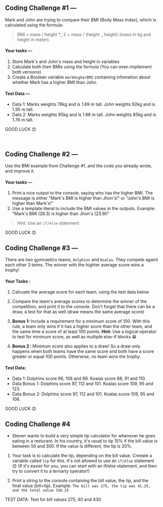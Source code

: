## Coding Challenge #1 &mdash;

Mark and John are trying to compare their BMI (Body Mass Index), which is calculated using the formula:

> BMI = mass / height \*_ 2 = mass / (height _ height) (mass in kg and height in meter).

#### Your tasks &mdash;

1. Store Mark's and John's mass and height in variables
2. Calculate both their BMIs using the formula (You can even impllement both versions)
3. Create a Boolean variable `markHigherBMI` containing infomation about whether Mark has a higher BMI than John.

#### Test Data &mdash;

- Data 1: Marks weights 78kg and is 1.69 m tall. John weights 92kg and is 1.95 m tall.
- Data 2: Marks weights 95kg and is 1.88 m tall. John weights 85kg and is 1.76 m tall.

GOOD LUCK 😊

<br />

## Coding Challenge #2 &mdash;

Use the BMI example from Challenge #1, and the code you already wrote, and improve it.

#### Your tasks &mdash;

1. Print a nice output to the console, saying who has the higher BMI. The message is either "Mark's BMI is higher than Jhon's!" or "John's BMI is higher than Mark's!"
2. Use a template literal to include the BMI values in the outputs. Example: "Mark's BMI (28.3) is higher than Jhon's (23.9)!"

> Hint: Use an `if/else` statement

GOOD LUCK 😊

## Coding Challenge #3 &mdash;

There are two gymnastics teams, `Dolphins` and `Koalas`. They compete againt each other 3 teims. The winner with the highter average score wins a trophy!

#### Your Tasks :

1. Calcuate the average score for each team, using the test data below

2. Compare the team's average scores to determine the winner of the competition, and print it to the console. Don't forget that there can be a draw, a test for that as well (draw means the same average score)
3. <b>Bonus 1: </b> Include a requirement for a minimum score of 100. With this rule, a team only wins if it has a higher score than the other team, and the same time a score of at least 100 points.<b> Hint: </b> Use a logical operator to test for minimum score, as well as multiple else-if blocks 😁
4. <b>Bonus 2 : </b>Minimum score also applies to a draw! So a draw only happens when both teams have the same score and both have a score greater or equal 100 points. Otherwise, no team wins the trophy.

#### Test Data:

- Data 1: Dolphins score 96, 108 and 89. Koalas score 88, 91 and 110.
- Data Bonus 1: Dolphins score 97, 112 and 101. Koalas score 109, 95 and 123.
- Data Bonus 2: Dolphins score 97, 112 and 101. Koalas score 109, 95 and 106.

GOOD LUCK 😊

## Coding Challenge #4

- Steven wants to build a very simple tip calculator for whenever he goes eating in a resturant. In his country, it's usual to tip 15% if the bill value is between 50 and 300. If the value is different, the tip is 20%.

1. Your task is to calculate the tip, depending on the bill value. Creeate a variable called `tip` for this. It's not allowed to use an `if/else` statement 😊 (If it's easier for you, you can start with an if/else statement, and then try to convert it to a ternarty operator!)

2. Print a string to the console containing the bill value, the tip, and the final value (bill+tip). Example: `The bill was 275, the tip was 41.25, and the total value 316.25`

TEST DATA: Test for bill values 275, 40 and 430
